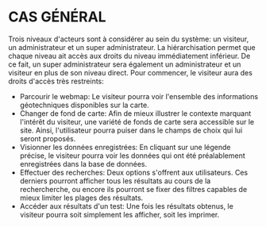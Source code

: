 CAS GÉNÉRAL
===========
Trois niveaux d'acteurs sont à considérer au sein du système: un visiteur, un administrateur et un super administrateur. La hiérarchisation permet que chaque niveau ait accès aux droits du niveau immédiatement inférieur. De ce fait, un super administrateur sera également un administrateur et un visiteur en plus de son niveau direct.
Pour commencer, le visiteur aura des droits d'accès très restreints:
-   Parcourir le webmap: Le visiteur pourra voir l'ensemble des informations géotechniques disponibles sur la carte.
-   Changer de fond de carte: Afin de mieux illustrer le contexte marquant l'intérêt du visiteur, une variété de fonds de carte sera accessible sur le site. Ainsi, l'utilisateur pourra puiser dans le champs de choix qui lui seront proposés.
-   Visionner les données enregistrées: En cliquant sur une légende précise, le visiteur pourra voir les données qui ont été préalablement enregistrées dans la base de données.
-   Effectuer des recherches: Deux options s'offrent aux utilisateurs. Ces derniers pourront afficher tous les résultats au cours de la rechercherche, ou encore ils pourront se fixer des filtres capables de mieux limiter les plages des résultats.
-   Accéder aux résultats d'un test: Une fois les résultats obtenus, le visiteur pourra soit simplement les afficher, soit les imprimer.

